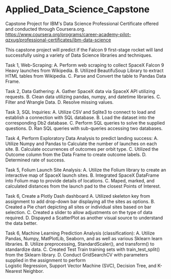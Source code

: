 # Applied_Data_Science_Capstone
Capstone Project for  IBM's Data Science Professional Certificate offered and conducted through Coursera.org. https://www.coursera.org/programs/career-academy-pilot-qzxug/professional-certificates/ibm-data-science

This capstone project will  predict if the Falcon 9 first-stage rocket will land successfully using a variety of Data Science libraries and techniques.

Task 1, Web-Scraping:
  A. Perform web scraping to collect SpaceX Falcon 9 Heavy launches from Wikipedia.
  B. Utilized BeautifuSoup Library to extract HTML tables from Wikipedia.
  C. Parse and Convert the table to Pandas Data Frame.
  
Task 2, Data Gathering:
  A. Gather SpaceX data via SpaceX API utilizing requests.
  B. Clean data utilizing pandas, numpy, and datetime libraries. 
  C. Filter and Wrangle Data.
  D. Resolve missing values.
  
Task 3, SQL Inquiries:
  A. Utilize CSV and Sqlite3 to connect to load and establish a connection with SQL database.
  B. Load the dataset into the corresponding Db2 database.
  C. Perform SQL queries to solve the supplied questions. 
  D. Ran SQL queries with sub-queries accessing two databases. 

Task 4, Perform Exploratory Data Analysis to predict landing success:
  A. Utilize Numpy and Pandas to Calculate the number of launches on each site.
  B. Calculate occurrences of outcomes per orbit type.
  C. Utilized the Outcome column from the Data Frame to create outcome labels.
  D. Determined rate of success. 

Task 5, Folium Launch Site Analysis:
  A. Utilize the Folium library to create an interactive map of SpaceX launch sites.
  B. Integrated SpaceX DataFrame into Folium map to provide details of locations. 
  C. Maped, marked, and calculated distances from the launch pad to the closest Points of Interest. 

Task 6, Create a Plotly Dash dashboard
  A. Utilized skeleton key from assignment to add drop-down bar displaying all the sites as options.
  B. Created a Pie chart depicting all sites or individual sites based on bar selection.
  C. Created a slider to allow adjustments on the type of data required.
  D. Dispayed a ScatterPlot as another visual source to understand the data better.
  
Task 6, Machine Learning Prediction Analysis (classification):
  A. Utilize Pandas, Numpy, MatPlotLib, Seaborn, and as well as various Sklearn learn libraries. 
  B. Utilize preprocessing, StandardScaler(), and transform() to standardize data.
  C. Created Test Train training sets with train_test_split() from the Sklearn library.
  D. Conduct GridSearchCV with parameters supplied in the assignment to perform \
    Logistic Regression, Support Vector Machine (SVC), Decision Tree, and K-Nearest Neighbor.
